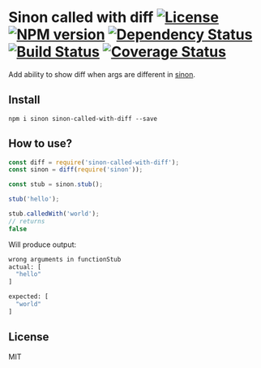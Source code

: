 # Sinon called with diff [![License][LicenseIMGURL]][LicenseURL] [![NPM version][NPMIMGURL]][NPMURL] [![Dependency Status][DependencyStatusIMGURL]][DependencyStatusURL] [![Build Status][BuildStatusIMGURL]][BuildStatusURL] [![Coverage Status][CoverageIMGURL]][CoverageURL]

Add ability to show diff when args are different in [sinon](https://sinonjs.org "sinon").

## Install

```
npm i sinon sinon-called-with-diff --save
```

## How to use?

```js
const diff = require('sinon-called-with-diff');
const sinon = diff(require('sinon'));

const stub = sinon.stub();

stub('hello');

stub.calledWith('world');
// returns
false
```

Will produce output:

```sh
wrong arguments in functionStub
actual: [
  "hello"
]

expected: [
  "world"
]
```

## License

MIT

[NPMIMGURL]:                https://img.shields.io/npm/v/sinon-called-with-diff.svg?style=flat
[BuildStatusIMGURL]:        https://img.shields.io/travis/coderaiser/sinon-called-with-diff/master.svg?style=flat
[DependencyStatusIMGURL]:   https://img.shields.io/david/coderaiser/sinon-called-with-diff.svg?style=flat
[LicenseIMGURL]:            https://img.shields.io/badge/license-MIT-317BF9.svg?style=flat
[NPMURL]:                   https://npmjs.org/package/sinon-called-with-diff "npm"
[BuildStatusURL]:           https://travis-ci.org/coderaiser/sinon-called-with-diff  "Build Status"
[DependencyStatusURL]:      https://david-dm.org/coderaiser/sinon-called-with-diff "Dependency Status"
[LicenseURL]:               https://tldrlegal.com/license/mit-license "MIT License"

[CoverageURL]:              https://coveralls.io/github/coderaiser/sinon-called-with-diff?branch=master
[CoverageIMGURL]:           https://coveralls.io/repos/coderaiser/sinon-called-with-diff/badge.svg?branch=master&service=github


